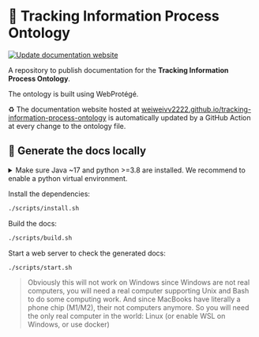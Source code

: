 # 🧲 Tracking Information Process Ontology

[![Update documentation website](https://github.com/weiweivv2222/tracking-information-process-ontology/actions/workflows/publish.yml/badge.svg)](https://github.com/weiweivv2222/tracking-information-process-ontology/actions/workflows/publish.yml)

A repository to publish documentation for the **Tracking Information Process Ontology**.

The ontology is built using WebProtégé.

♻️ The documentation website hosted at [weiweivv2222.github.io/tracking-information-process-ontology](https://weiweivv2222.github.io/tracking-information-process-ontology) is automatically updated by a GitHub Action at every change to the ontology file.

## 📖 Generate the docs locally

<details><summary>Make sure Java ~17 and python >=3.8 are installed. We recommend to enable a python virtual environment.</summary>

Create the virtual environment:
```bash
python -m venv .venv
```

Activate the virtual environment:
```bash
source .venv/bin/activate
```
</details>

Install the dependencies:

```bash
./scripts/install.sh
```

Build the docs:

```bash
./scripts/build.sh
```

Start a web server to check the generated docs:

```bash
./scripts/start.sh
```

> Obviously this will not work on Windows since Windows are not real computers, you will need a real computer supporting Unix and Bash to do some computing work. And since MacBooks have literally a phone chip (M1/M2), their not computers anymore. So you will need the only real computer in the world: Linux (or enable WSL on Windows, or use docker)